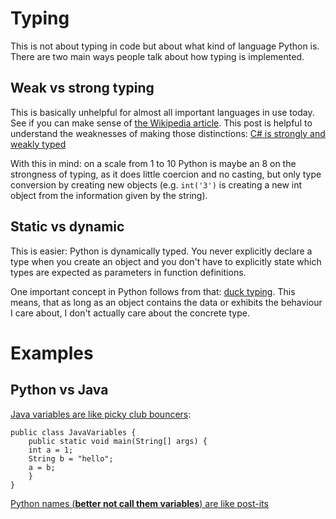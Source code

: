 #  Typing

This is not about typing in code but about what kind of language Python is. There are two main ways people talk about how typing is implemented.

## Weak vs strong typing

This is basically unhelpful for almost all important languages in use today. See if you can make sense of [the Wikipedia article](https://en.wikipedia.org/wiki/Strong_and_weak_typing). This post is helpful to understand the weaknesses of making those distinctions: [C# is strongly and weakly typed](http://ericlippert.com/2012/10/15/is-c-a-strongly-typed-or-a-weakly-typed-language/)

With this in mind: on a scale from 1 to 10 Python is maybe an 8 on the strongness of typing, as it does little coercion and no casting, but only type conversion by creating new objects (e.g. `int('3')` is creating a new int object from the information given by the string).

## Static vs dynamic

This is easier: Python is dynamically typed. You never explicitly declare a type when you create an object and you don't have to explicitly state which types are expected as parameters in function definitions.
 
 One important concept in Python follows from that: [duck typing](http://c2.com/cgi/wiki?DuckTyping). This means, that as long as an object contains the data or exhibits the behaviour I care about, I don't actually care about the concrete type.

# Examples

## Python vs Java

[Java variables are like picky club bouncers](http://www.pythontutor.com/visualize.html#mode=edit):

    public class JavaVariables {
        public static void main(String[] args) {
        int a = 1;
        String b = "hello";
        a = b;
        }
    }

[Python names (**better not call them variables**) are like post-its](http://goo.gl/trzP3j)
